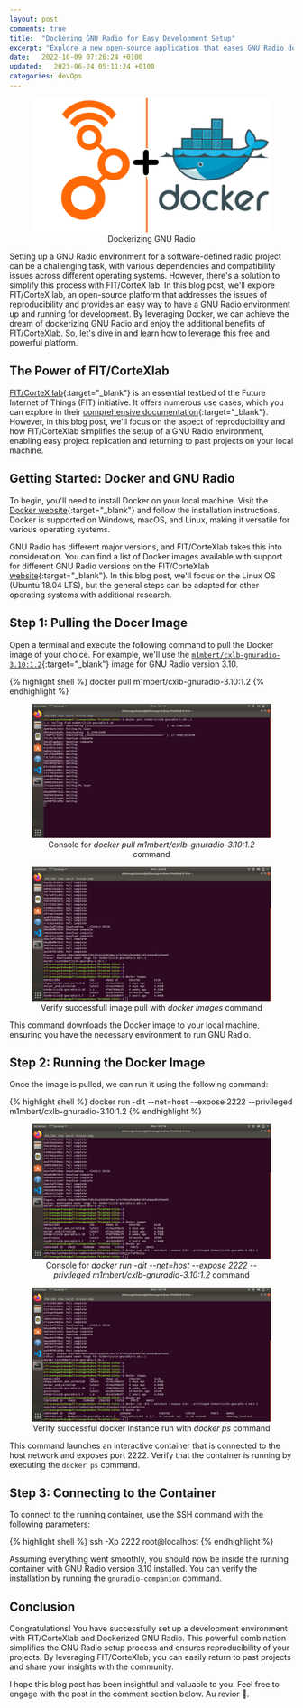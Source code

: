 ```yaml
---
layout: post
comments: true
title:  "Dockering GNU Radio for Easy Development Setup"
excerpt: "Explore a new open-source application that eases GNU Radio development with docker"
date:   2022-10-09 07:26:24 +0100
updated:   2023-06-24 05:11:24 +0100
categories: devOps
---
```

<figure style="text-align:center">
  <img src="/images/clb-for-devops.png" alt="devops with gnuradio and docker">
  <figcation>Dockerizing GNU Radio</figcation>
</figure>

Setting up a GNU Radio environment for a software-defined radio project can be a challenging task, with various dependencies and compatibility issues across different operating systems. However, there's a solution to simplify this process with FIT/CorteX lab. In this blog post, we'll explore FIT/CorteX lab, an open-source platform that addresses the issues of reproducibility and provides an easy way to have a GNU Radio environment up and running for development. By leveraging Docker, we can achieve the dream of dockerizing GNU Radio and enjoy the additional benefits of FIT/CorteXlab. So, let's dive in and learn how to leverage this free and powerful platform.

## The Power of FIT/CorteXlab
[FIT/CorteX lab][fit-main]{:target="_blank"} is an essential testbed of the Future Internet of Things (FIT) initiative. It offers numerous use cases, which you can explore in their [comprehensive documentation][clb-docs]{:target="_blank"}. However, in this blog post, we'll focus on the aspect of reproducibility and how FIT/CorteXlab simplifies the setup of a GNU Radio environment, enabling easy project replication and returning to past projects on your local machine.

## Getting Started: Docker and GNU Radio
To begin, you'll need to install Docker on your local machine. Visit the [Docker website][docker-install]{:target="_blank"} and follow the installation instructions. Docker is supported on Windows, macOS, and Linux, making it versatile for various operating systems.

GNU Radio has different major versions, and FIT/CorteXlab takes this into consideration. You can find a list of Docker images available with support for different GNU Radio versions on the FIT/CorteXlab [website][clb-images]{:target="_blank"}. In this blog post, we'll focus on the Linux OS (Ubuntu 18.04 LTS), but the general steps can be adapted for other operating systems with additional research.

## Step 1: Pulling the Docer Image
Open a terminal and execute the following command to pull the Docker image of your choice. For example, we'll use the [`m1mbert/cxlb-gnuradio-3.10:1.2`][clb-hub]{:target="_blank"} image for GNU Radio version 3.10.

{% highlight shell %}
docker pull m1mbert/cxlb-gnuradio-3.10:1.2
{% endhighlight %}

<figure style="text-align:center">
  <img src="/images/docker-pull.png" alt="docker pull console">
  <figcation>Console for <em>docker pull m1mbert/cxlb-gnuradio-3.10:1.2</em> command</figcation>
</figure>
<figure style="text-align:center">
  <img src="/images/verify-successful-pull.png" alt="docker images console">
  <figcation>Verify successfull image pull with <em>docker images</em> command</figcation>
</figure>

This command downloads the Docker image to your local machine, ensuring you have the necessary environment to run GNU Radio.

## Step 2: Running the Docker Image
Once the image is pulled, we can run it using the following command:

{% highlight shell %}
docker run -dit --net=host --expose 2222 --privileged m1mbert/cxlb-gnuradio-3.10:1.2
{% endhighlight %}

<figure style="text-align:center">
  <img src="/images/run-docker-instance.png" alt="docker run console">
  <figcation>Console for <em>docker run -dit --net=host --expose 2222 --privileged m1mbert/cxlb-gnuradio-3.10:1.2</em> command</figcation>
</figure>
<figure style="text-align:center">
  <img src="/images/verify-successful-run.png" alt="docker ps console">
  <figcation>Verify successful docker instance run with <em>docker ps</em> command</figcation>
</figure>

This command launches an interactive container that is connected to the host network and exposes port 2222. Verify that the container is running by executing the `docker ps` command.

## Step 3: Connecting to the Container
To connect to the running container, use the SSH command with the following parameters:

{% highlight shell %}
ssh -Xp 2222 root@localhost
{% endhighlight %}

Assuming everything went smoothly, you should now be inside the running container with GNU Radio version 3.10 installed. You can verify the installation by running the `gnuradio-companion` command.

## Conclusion

Congratulations! You have successfully set up a development environment with FIT/CorteXlab and Dockerized GNU Radio. This powerful combination simplifies the GNU Radio setup process and ensures reproducibility of your projects. By leveraging FIT/CorteXlab, you can easily return to past projects and share your insights with the community.

I hope this blog post has been insightful and valuable to you. Feel free to engage with the post in the comment section below. Au revior &#128075;. 

[fit-main]: http://www.cortexlab.fr/
[clb-docs]: https://wiki.cortexlab.fr/doku.php
[clb-toolchain]: https://github.com/CorteXlab/cxlb-build-toolchain
[docker-install]: https://docs.docker.com/engine/install/
[clb-images]: https://wiki.cortexlab.fr/doku.php?id=docker_images
[clb-hub]: https://hub.docker.com/r/m1mbert/cxlb-gnuradio-3.10
[gr-bokeh]: https://github.com/gnuradio/gr-bokehgui
[kartik1995]: https://www.linkedin.com/in/golappagouda-patil/
